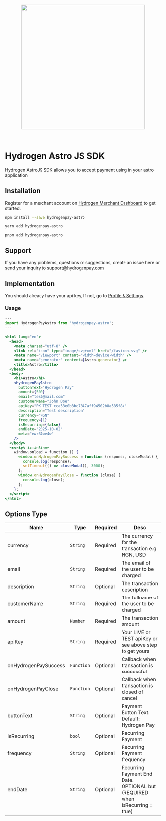 <p align="center">
<img width="400" valign="top" src="https://hydrogenpay.com/wp-content/uploads/2023/05/logo.png" data-canonical-src="https://hydrogenpay.com/wp-content/uploads/2023/05/logo.png" style="max-width:100%; ">
</p>
<br/>

# Hydrogen Astro JS SDK

Hydrogen AstroJS SDK allows you to accept payment using in your astro application

## Installation

Register for a merchant account on [Hydrogen Merchant Dashboard](https://dashboard.hydrogenpay.com) to get started.

```bash
npm install --save hydrogenpay-astro
```

```bash
yarn add hydrogenpay-astro
```

```bash
pnpm add hydrogenpay-astro
```

## Support

If you have any problems, questions or suggestions, create an issue here or send your inquiry to support@hydrogenpay.com

## Implementation

You should already have your api key, If not, go to [Profile & Settings](https://dashboard.hydrogenpay.com).

### Usage

```jsx
---
import HydrogenPayAstro from 'hydrogenpay-astro';
---

<html lang="en">
  <head>
    <meta charset="utf-8" />
    <link rel="icon" type="image/svg+xml" href="/favicon.svg" />
    <meta name="viewport" content="width=device-width" />
    <meta name="generator" content={Astro.generator} />
    <title>Astro</title>
  </head>
  <body>
    <h1>Astro</h1>
    <HydrogenPayAstro
      buttonText="Hydrogen Pay"
      amount={500}
      email="test@mail.com"
      customerName="John Doe"
      apiKey="PK_TEST_cca53e0b3bc7847aff94502b8a585f84"
      description="Test description"
      currency="NGN"
      frequency={1}
      isRecurring={false}
      endDate="2025-10-02"
      meta="ewr34we4w"
    />
  </body>
  <script is:inline>
    window.onload = function () {
      window.onHydrogenPaySuccess = function (response, closeModal) {
        console.log(response);
        setTimeout(() => closeModal(), 3000);
      };
      window.onHydrogenPayClose = function (close) {
        console.log(close);
      };
    };
  </script>
</html>
```

## Options Type

| Name                 | Type       | Required | Desc                                                                        |
| -------------------- | ---------- | -------- | --------------------------------------------------------------------------- |
| currency             | `String`   | Required | The currency for the transaction e.g NGN, USD                               |
| email                | `String`   | Required | The email of the user to be charged                                         |
| description          | `String`   | Optional | The transaction description                                                 |
| customerName         | `String`   | Required | The fullname of the user to be charged                                      |
| amount               | `Number`   | Required | The transaction amount                                                      |
| apiKey               | `String`   | Required | Your LIVE or TEST apiKey or see above step to get yours                     |
| onHydrogenPaySuccess | `Function` | Optional | Callback when transaction is successful                                     |
| onHydrogenPayClose   | `Function` | Optional | Callback when transaction is closed of cancel                               |
| buttonText           | `String`   | Optional | Payment Button Text. Default: Hydrogen Pay                                  |
| isRecurring          | `bool`     | Optional | Recurring Payment                                                           |
| frequency            | `String`   | Optional | Recurring Payment frequency                                                 |
| endDate              | `String`   | Optional | Recurring Payment End Date. OPTIONAL but (REQUIRED when isRecurring = true) |
